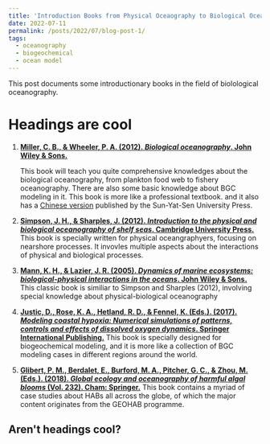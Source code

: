 ```yaml
---
title: 'Introduction Books from Physical Oceaography to Biological Oceanography'
date: 2022-07-11
permalink: /posts/2022/07/blog-post-1/
tags:
  - oceanography
  - biogeochemical
  - ocean model
---
```


This post documents some introductionary books in the field of biolological oceanography.

Headings are cool
======

1. __[Miller, C. B., & Wheeler, P. A. (2012). *Biological oceanography*. John Wiley & Sons.](https://bcs.wiley.com/he-bcs/Books?action=index&bcsId=7242&itemId=144433302X)__
   
   This book will teach you quite comprehensive knowledges about the biological oceanography, from plankton food web to fishery oceanography. There are also some basic knowledge about BGC modeling in it. This book is more like a professional textbook. and it also has a [Chinese version](https://www.sohu.com/a/415950849_100013296) published by the Sun-Yat-Sen University Press. 

2. __[Simpson, J. H., & Sharples, J. (2012). *Introduction to the physical and biological oceanography of shelf seas*. Cambridge University Press.](https://doi.org/10.1017/CBO9781139034098)__ 
   This book is specially written for physical oceangraphyers, focusing on nearshore processes. It invovles multiple aspects about the interactions of physical and biological processes. 

3. __[Mann, K. H., & Lazier, J. R. (2005). *Dynamics of marine ecosystems: biological-physical interactions in the oceans*. John Wiley & Sons.](https://onlinelibrary.wiley.com/doi/book/10.1002/9781118687901)__
   This classic book is similiar to Simpson and Sharples (2012), involving special knowledge about physical-biological oceanography

4. __[Justic, D., Rose, K. A., Hetland, R. D., & Fennel, K. (Eds.). (2017). *Modeling coastal hypoxia: Numerical simulations of patterns, controls and effects of dissolved oxygen dynamics*. Springer International Publishing.](https://link.springer.com/book/10.1007/978-3-319-54571-4)__
   This book is specially designed for biogeochemical modeling, and it is more like a collection of BGC modeling cases in different regions around the world. 

5. __[Glibert, P. M., Berdalet, E., Burford, M. A., Pitcher, G. C., & Zhou, M. (Eds.). (2018). *Global ecology and oceanography of harmful algal blooms* (Vol. 232). Cham: Springer.](https://link.springer.com/book/10.1007/978-3-319-70069-4)__
   This book contains a myriad of case studies about HABs all across the globe, of which the major content originates from the GEOHAB programme.

Aren't headings cool?
------
